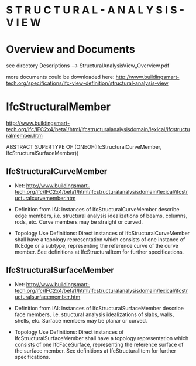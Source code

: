 S T R U C T U R A L - A N A L Y S I S - V I E W
=====================================================


Overview and Documents
=====================================================

see directory Descriptions --> StructuralAnalysisView_Overview.pdf

more documents could be downloaded here:
http://www.buildingsmart-tech.org/specifications/ifc-view-definition/structural-analysis-view



IfcStructuralMember
=====================================================

http://www.buildingsmart-tech.org/ifc/IFC2x4/beta1/html/ifcstructuralanalysisdomain/lexical/ifcstructuralmember.htm

ABSTRACT SUPERTYPE OF   (ONEOF(IfcStructuralCurveMember, IfcStructuralSurfaceMember)) 



IfcStructuralCurveMember
-----------------------------------------------------
- Net: http://www.buildingsmart-tech.org/ifc/IFC2x4/beta1/html/ifcstructuralanalysisdomain/lexical/ifcstructuralcurvemember.htm


- Definition from IAI: Instances of IfcStructuralCurveMember describe edge members, i.e. structural analysis idealizations of beams, columns, rods, etc. Curve members may be straight or curved.
  
- Topology Use Definitions:
  Direct instances of IfcStructuralCurveMember shall have a topology representation which consists of one instance of IfcEdge or a subtype, representing the reference curve of the curve member. See definitions at IfcStructuralItem for further specifications.


IfcStructuralSurfaceMember
-----------------------------------------------------
- Net: http://www.buildingsmart-tech.org/ifc/IFC2x4/beta1/html/ifcstructuralanalysisdomain/lexical/ifcstructuralsurfacemember.htm

- Definition from IAI: Instances of IfcStructuralSurfaceMember describe face members, i.e. structural analysis idealizations
  of slabs, walls, shells, etc. Surface members may be planar or curved.

- Topology Use Definitions: Direct instances of IfcStructuralSurfaceMember shall have a topology representation 
  which consists of one IfcFaceSurface, representing the reference surface of the surface member. 
  See definitions at IfcStructuralItem for further specifications.

